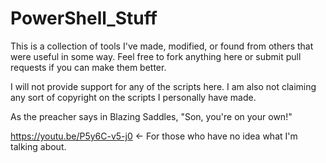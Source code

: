 # PowerShell_Stuff
This is a collection of tools I've made, modified, or found from others that were useful in some way. Feel
free to fork anything here or submit pull requests if you can make them better.

I will not provide support for any of the scripts here. I am also not claiming any sort of copyright on the scripts I personally have made. 

As the preacher says in Blazing Saddles, "Son, you're on your own!"

https://youtu.be/P5y6C-v5-j0 <- For those who have no idea what I'm talking about.